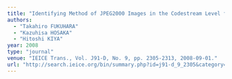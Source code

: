 ```yaml
---
title: "Identifying Method of JPEG2000 Images in the Codestream Level for Digital Cinema"
authors:
  - "Takahiro FUKUHARA"
  - "Kazuhisa HOSAKA"
  - "Hitoshi KIYA"
year: 2008
type: "journal"
venue: "IEICE Trans., Vol. J91-D, No. 9, pp. 2305-2313, 2008-09-01."
url: "http://search.ieice.org/bin/summary.php?id=j91-d_9_2305&category=D&year=2008&lang=E&abst=j"
---
```

